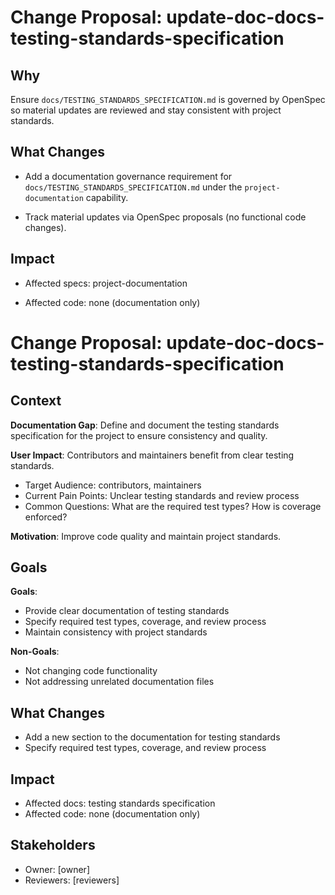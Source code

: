 # Change Proposal: update-doc-docs-testing-standards-specification

## Why

Ensure `docs/TESTING_STANDARDS_SPECIFICATION.md` is governed by OpenSpec so material updates are reviewed
and stay consistent with project standards.

## What Changes

- Add a documentation governance requirement for `docs/TESTING_STANDARDS_SPECIFICATION.md` under the `project-documentation` capability.

- Track material updates via OpenSpec proposals (no functional code changes).

## Impact

- Affected specs: project-documentation

- Affected code: none (documentation only)
# Change Proposal: update-doc-docs-testing-standards-specification

## Context

**Documentation Gap**: Define and document the testing standards specification
for the project to ensure consistency and quality.

**User Impact**: Contributors and maintainers benefit from clear testing standards.
- Target Audience: contributors, maintainers
- Current Pain Points: Unclear testing standards and review process
- Common Questions: What are the required test types? How is coverage enforced?

**Motivation**: Improve code quality and maintain project standards.

## Goals

**Goals**:
- Provide clear documentation of testing standards
- Specify required test types, coverage, and review process
- Maintain consistency with project standards

**Non-Goals**:
- Not changing code functionality
- Not addressing unrelated documentation files

## What Changes

- Add a new section to the documentation for testing standards
- Specify required test types, coverage, and review process

## Impact

- Affected docs: testing standards specification
- Affected code: none (documentation only)

## Stakeholders

- Owner: [owner]
- Reviewers: [reviewers]
